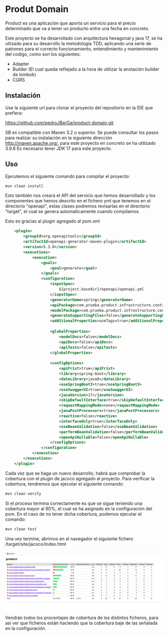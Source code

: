 # Produt Domain

Product es  una aplicación que aporta un servicio para el precio determinado que va a tener un producto entre una fecha en concreto.

Este proyecto se ha desarrollado con arquitectura hexagonal y java 17, se ha utlizado para su desarrollo la metodología TDD, aplicando una seríe de patrones para el correcto funcionamiento, entendimiento y mantenimiento del codigo, como son los siguientes:

- Adapter
- Builder (El cual queda reflejado a la hora de utilizar la anotación builder de lombok)
- CQRS 

## Instalación

Use la siguiente url para clonar el proyecto del repositorio en la IDE que prefiera:

https://github.com/pedroJBarGa/product-domain.git

SB es compatible con Maven 3.2 o superior. Se puede consultar los pasos para realizar su instalación en la siguiente dirección http://maven.apache.org/, para este proyecto en concreto se ha utilizado 3.9.8
Es necesario tener  JDK 17 para este proyecto.

## Uso

Ejecutemos el siguiente comando para compilar el proyecto:

```cmd
mvn clean install
```

Esto también nos creará el API del servicio que hemos desarrollado y los componentes que hemos descrito en el fichero yml que tenemos en el directorio "openapi", estas clases podremos revisarlas en el directorio "target", el cual se genera automaticamente cuando compilamos.

Esto es gracias al plugin agregado al pom.xml

```xml
    <plugin>
        <groupId>org.openapitools</groupId>
        <artifactId>openapi-generator-maven-plugin</artifactId>
        <version>5.3.0</version>
        <executions>
            <execution>
                <goals>
                    <goal>generate</goal>
                </goals>
                <configuration>
                    <inputSpec>
                        ${project.basedir}/openapi/openapi.yml
                    </inputSpec>
                    <generatorName>spring</generatorName>
                    <apiPackage>com.prueba.product.infrastructure.controllers.rest</apiPackage>
                    <modelPackage>com.prueba.product.infrastructure.controllers.rest.model</modelPackage>
                    <generateSupportingFiles>false</generateSupportingFiles>
                    <additionalProperties>useTags=true</additionalProperties>
    
                    <globalProperties>
                        <modelDocs>false</modelDocs>
                        <apiDocs>false</apiDocs>
                        <apiTests>false</apiTests>
                    </globalProperties>
    
                    <configOptions>
                        <apiFrist>true</apiFrist>
                        <library>spring-boot</library>
                        <dateLibrary>java8</dateLibrary>
                        <useSpringBoot3>true</useSpringBoot3>
                        <useSwaggerUI>true</useSwaggerUI>
                        <javaVersion>17</javaVersion>
                        <skipDefaultInterface>true</skipDefaultInterface>
                        <requestMappingMode>none</requestMappingMode>
                        <javaPostProcessors>true</javaPostProcessors>
                        <reactive>false</reactive>
                        <interfaceOnly>true</interfaceOnly>
                        <useBeanValidation>false</useBeanValidation>
                        <performBeanValidation>false</performBeanValidation>
                        <openApiNullable>false</openApiNullable>
                    </configOptions>
                </configuration>
            </execution>
        </executions>
    </plugin>
```

Cada vez que se haga un nuevo desarrollo, habrá que comprobar la cobertura con el plugin de jacoco agregado al proyecto. Para verificar la cobertura, tendremos que ejecutar el siguiente comando:

```cmd
mvn clean verify
```
Si el proceso termina correctamente es que se sigue teniendo una cobertura mayor al 90%, el cual se ha asignado en la configuración del pom.
En el caso de no tener dicha cobertura, podemos ejecutar el comando:

```cmd
mvn clean test
```

Una vez termine, abrimos en el navegador el siguiente fichero /target/site/jacoco/index.html

![img.png](img.png)

Vendrán todos los procentajes de cobertura de los distintos ficheros, para así ver que ficheros están haciendo que la cobertura baje de las señalada en la configuración.